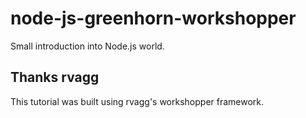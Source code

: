# node-js-greenhorn-workshopper

Small introduction into Node.js world.

## Thanks rvagg

This tutorial was built using rvagg's workshopper framework.